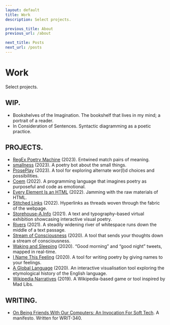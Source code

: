 ```yaml
---
layout: default
title: Work
description: Select projects.

previous_title: About
previous_url: /about

next_title: Posts
next_url: /posts
---
```


<div class="intro">
  <h1>Work</h1>
  <div>
    <p>Select projects.</p>
  </div>
</div>
<div class="section">
  <div class="section--header">
    <h2>WIP.</h2>
  </div>
  <div class="section--body">
    <ul>
      <li>Bookshelves of the Imagination. The bookshelf that lives in my mind; a portrait of a reader.</li>
      <li>In Consideration of Sentences. Syntactic diagramming as a poetic practice.</li>
    </ul>
  </div>
</div>
<div class="section">
  <div class="section--header">
    <h2>PROJECTS.</h2>
  </div>
  <div class="section--body">
    <ul>
      <li><a href="/work/regex-poetry-machine">RegEx Poetry Machine</a> (2023). Entwined match pairs of meaning.</li>
      <li><a href="/work/smallness/">smallness</a> (2023). A poetry bot about the small things.</li>
      <li><a href="/work/proseplay/">ProsePlay</a> (2023). A tool for exploring alternate wor(l)d choices and possibilities.</li>
      <li><a href="/work/coem/">Coem</a> (2022). A programming language that imagines poetry as purposeful and code as emotional.</li>
      <li><a href="/work/every-element-is-an-html/">Every Element Is an HTML</a> (2022). Jamming with the raw materials of HTML.</li>
      <li><a href="/work/stitched-links/">Stitched Links</a> (2022). Hyperlinks as threads woven through the fabric of the webpage.</li>
      <li><a href="/work/storehouse-a.info/">Storehouse-A.Info</a> (2021). A text and typography&ndash;based virtual exhibition showcasing interactive visual poetry.</li>
      <li><a href="/work/rivers/">Rivers</a> (2021). A steadily widening river of whitespace runs down the middle of a text passage.</li>
      <li><a href="/work/stream-of-consciousness/">Stream of Consciousness</a> (2020). A tool that sends your thoughts down a stream of consciousness.</li>
      <li><a href="/work/waking-and-sleeping/">Waking and Sleeping</a> (2020). “Good morning” and “good night” tweets, mapped in real-time.</li>
      <li><a href="/work/i-name-this-feeling/">I Name This Feeling</a> (2020). A tool for writing poetry by giving names to your feelings.</li>
      <li><a href="/work/a-global-language/">A Global Language</a> (2020). An interactive visualisation tool exploring the etymological history of the English language.</li>
      <li><a href="/work/wikipedia-narratives/">Wikipedia Narratives</a> (2019). A Wikipedia-based game or tool inspired by Mad Libs.</li>
    </ul>
  </div>
</div>
<div class="section">
  <div class="section--header">
    <h2>WRITING.</h2>
    <div class="section--body">
      <ul>
        <li><a href="/work/manifesto">On Being Friends With Our Computers: An Invocation For Soft Tech</a>. A manifesto. Written for WRIT-340.</li>
      </ul>
    </div>
  </div>
</div>